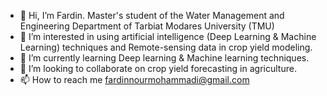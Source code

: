 - 👋 Hi, I’m Fardin. Master's student of the Water Management and Engineering Department of Tarbiat Modares University (TMU)
- 👀 I’m interested in using artificial intelligence (Deep Learning & Machine Learning) techniques and Remote-sensing data in crop yield modeling.
- 🌱 I’m currently learning Deep learning & Machine learning techniques.
- 💞️ I’m looking to collaborate on crop yield forecasting in agriculture.
- 📫 How to reach me fardinnourmohammadi@gmail.com

<!---
FardinN77/FardinN77 is a ✨ special ✨ repository because its `README.md` (this file) appears on your GitHub profile.
You can click the Preview link to take a look at your changes.
--->
